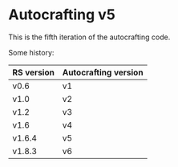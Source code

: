 # Autocrafting v5
This is the fifth iteration of the autocrafting code.

Some history:

|RS version|Autocrafting version|
|----------|--------------------|
|v0.6|v1|
|v1.0|v2|
|v1.2|v3|
|v1.6|v4|
|v1.6.4|v5|
|v1.8.3|v6|
